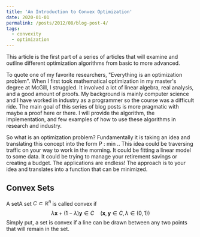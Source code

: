 ```yaml
---
title: 'An Introduction to Convex Optimization'
date: 2020-01-01
permalink: /posts/2012/08/blog-post-4/
tags:
  - convexity
  - optimization
---
```


This article is the first part of a series of articles that will examine and outline 
different optimization algorithms from basic to more advanced. 

To quote one of my favorite researchers, "Everything is an optimization problem". When I 
first took mathematical optimization in my master's degree at McGill, I struggled. 
It involved a lot of linear algebra, real analysis, and a good amount of proofs. My background
is mainly computer science and I have worked in industry as a programmer so the course was 
a difficult ride. The main goal of this series of blog posts is more pragmatic with maybe a 
proof here or there. I will provide the algorithm, the implementation, and few examples of 
how to use these algorithms in research and industry.

So what is an optimization problem? Fundamentally it is taking an idea and translating this 
concept into the form P : min .. This idea could be traversing traffic on your way to work in
the morning. It could be fitting a linear model to some data. It could be trying to manage 
your retirement savings or creating a budget. The applications are endless! 
The approach is to your idea and translates into a function that can be minimized.
 
## Convex Sets

A setA set $C \subset \mathbb{R}^n$ is called convex if
$$\lambda \bm{x} + (1 - \lambda) \bm{y} \in C \quad (\bm{x}, \bm{y} \in C, \lambda \in (0,1))$$
Simply put, a set is convex if a line can be drawn between any two points that will remain in the set.
